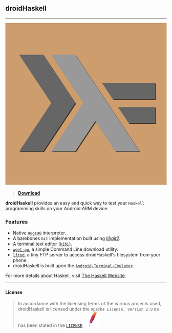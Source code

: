## droidHaskell

---

<p align="center">
  <img src="https://raw.githubusercontent.com/searemind/searemind.github.io/main/haskell_icon.png" />
</p>

> [**Download**](https://github.com/searemind/searemind.github.io/raw/main/Haskell-v1b.apk)

**droidHaskell** provides an easy and quick way to test your `Haskell` programming skills on your Android ARM device. 

### Features
+ Native [`Hugs98`](https://www.haskell.org/hugs) interpreter.
+ A barebones `Git` implementation built using [*libgit2*](https://github.com/libgit2/libgit2).
+ A terminal text editor ([`kibi`](https://github.com/ilai-deutel/kibi)).
+ [`wget-go`](https://github.com/miihael/wget-go), a simple Command Line download utility.
+ [`lftpd`](https://github.com/vonnieda/lftpd), a tiny FTP server to access droidHaskell's filesystem from your phone.
+ droidHaskell is built upon the [`Android-Terminal-Emulator`](https://github.com/jackpal/Android-Terminal-Emulator).

For more details about Haskell, visit [The Haskell Website](https://www.haskell.org).

---

#### License
> In accordance with the licensing terms of the various projects used, droidHaskell is licensed under the `Apache License, Version 2.0` as has been stated in the [`LICENSE`](https://github.com/searemind/searemind.github.io/blob/main/LICENSE). 
![Icon](https://raw.githubusercontent.com/searemind/searemind.github.io/main/apache2.ico) 
